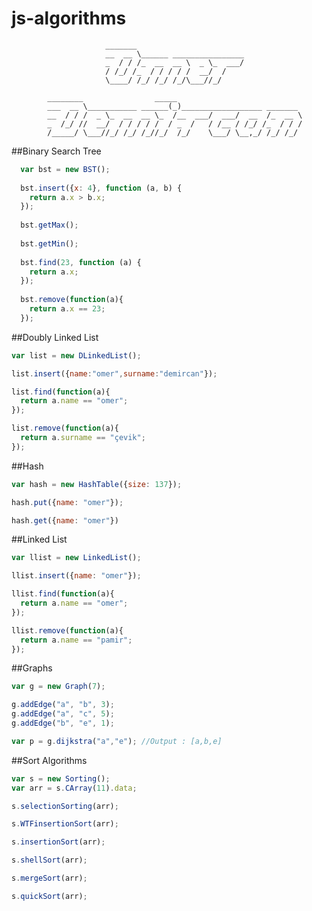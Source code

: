 # js-algorithms
                                                                                
                                                                                
                         _______                                                
                         __  __ \______ ________________                        
                         _  / / /_  __  __ \  _ \_  ___/                        
                         / /_/ /_  / / / / /  __/  /                            
                         \____/ /_/ /_/ /_/\___//_/                             
                                                                                
            ________                _____                                       
            ___  __ \___________ ______(_)__________________ _______            
            __  / / /  _ \_  __  __ \_  /__  ___/  ___/  __  /_  __ \           
            _  /_/ //  __/  / / / / /  / _  /   / /__ / /_/ /_  / / /           
            /_____/ \___//_/ /_/ /_//_/  /_/    \___/ \__,_/ /_/ /_/            
                                                                     
                                                                     
##Binary Search Tree

  ```js 
    var bst = new BST();
    
    bst.insert({x: 4}, function (a, b) {
      return a.x > b.x;
    });
    
    bst.getMax();
    
    bst.getMin();
    
    bst.find(23, function (a) {
      return a.x;
    });
    
    bst.remove(function(a){
      return a.x == 23;
    });
  ```
    
##Doubly Linked List
  
  ```js
  var list = new DLinkedList();
  
  list.insert({name:"omer",surname:"demircan"});
  
  list.find(function(a){
    return a.name == "omer";
  });
  
  list.remove(function(a){
    return a.surname == "çevik";
  });
  ```
  
##Hash

  ```js
  var hash = new HashTable({size: 137});
  
  hash.put({name: "omer"});
  
  hash.get({name: "omer"})
  ```
  
##Linked List

  ```js
  var llist = new LinkedList();
  
  llist.insert({name: "omer"});
  
  llist.find(function(a){
    return a.name == "omer";
  });
  
  llist.remove(function(a){
    return a.name == "pamir";
  });
  ```
  
##Graphs

  ```js
  var g = new Graph(7);
  
  g.addEdge("a", "b", 3);
  g.addEdge("a", "c", 5);
  g.addEdge("b", "e", 1);
  
  var p = g.dijkstra("a","e"); //Output : [a,b,e]
  ```
  
##Sort Algorithms

  ```js
  var s = new Sorting();
  var arr = s.CArray(11).data;
  
  s.selectionSorting(arr);
  
  s.WTFinsertionSort(arr);
  
  s.insertionSort(arr);
  
  s.shellSort(arr);
  
  s.mergeSort(arr);
  
  s.quickSort(arr);
  ```
